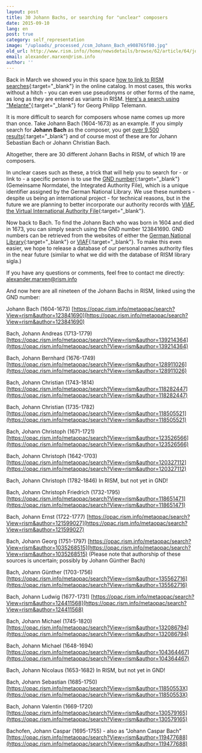 ```yaml
---
layout: post
title: 30 Johann Bachs, or searching for "unclear" composers
date: 2015-09-10
lang: en
post: true
category: self_representation
image: "/uploads/_processed_/csm_Johann_Bach_e908765f80.jpg"
old_url: http://www.rism.info//home/newsdetails/browse/62/article/64/johann-bach-or-searching-for-unclear-composers.html
email: alexander.marxen@rism.info
author: ''
---
```



Back in March we showed you in this space [how to link to RISM searches](/self_representation/2015/03/26/how-can-you-link-to-rism-searches.html){:target="_blank"} in the online catalog. In most cases, this works without a hitch - you can even use pseudonyms or other forms of the name, as long as they are entered as variants in RISM. [Here's a search using "Melante"](https://opac.rism.info/metaopac/search?View=rism&author=Melante){:target="_blank"} for Georg Philipp Telemann.

It is more difficult to search for composers whose name comes up more than once. Take Johann Bach (1604-1673) as an example. If you simply search for **Johann Bach** as the composer, you get [over 9,500 results](https://opac.rism.info/metaopac/search?View=rism&author=Johann+Bach){:target="_blank"} and of course most of these are for Johann Sebastian Bach or Johann Christian Bach.

Altogether, there are 30 different Johann Bachs in RISM, of which 19 are composers.

In unclear cases such as these, a trick that will help you to search for - or link to - a specific person is to use the [GND number](http://www.dnb.de/EN/Standardisierung/GND/gnd.html){:target="_blank"} (Gemeinsame Normdatei, the Integrated Authority File), which is a unique identifier assigned by the German National Library. We use these numbers - despite us being an international project - for technical reasons, but in the future we are planning to better incorporate our authority records with [VIAF, the Virtual International Authority File](http://viaf.org/){:target="_blank"}.

Now back to Bach. To find the Johann Bach who was born in 1604 and died in 1673, you can simply search using the GND number 123841690. GND numbers can be retrieved from the websites of either the [German National Library](https://portal.dnb.de/opac.htm?method=showOptions#top){:target="_blank"} or [VIAF](http://viaf.org/){:target="_blank"}. To make this even easier, we hope to release a database of our personal names authority files in the near future (similar to what we did with the database of RISM library sigla.)

If you have any questions or comments, feel free to contact me directly: [alexander.marxen@rism.info](mailto:alexander.marxen@rism.info "Opens window for sending email")

And now here are all nineteen of the Johann Bachs in RISM, linked using the GND number:

Johann Bach (1604-1673)
[https://opac.rism.info/metaopac/search?View=rism&author=123841690](https://opac.rism.info/metaopac/search?View=rism&author=123841690)

Bach, Johann Andreas (1713-1779)
[https://opac.rism.info/metaopac/search?View=rism&author=139214364](https://opac.rism.info/metaopac/search?View=rism&author=139214364)

Bach, Johann Bernhard (1676-1749)
[https://opac.rism.info/metaopac/search?View=rism&author=128911026](https://opac.rism.info/metaopac/search?View=rism&author=128911026)

Bach, Johann Christian (1743-1814)
[https://opac.rism.info/metaopac/search?View=rism&author=118282447](https://opac.rism.info/metaopac/search?View=rism&author=118282447)

Bach, Johann Christian (1735-1782)
[https://opac.rism.info/metaopac/search?View=rism&author=118505521](https://opac.rism.info/metaopac/search?View=rism&author=118505521)

Bach, Johann Christoph (1671-1721)
[https://opac.rism.info/metaopac/search?View=rism&author=123526566](https://opac.rism.info/metaopac/search?View=rism&author=123526566)

Bach, Johann Christoph (1642-1703)
[https://opac.rism.info/metaopac/search?View=rism&author=120327112](https://opac.rism.info/metaopac/search?View=rism&author=120327112)

Bach, Johann Christoph (1782-1846)
In RISM, but not yet in GND!

Bach, Johann Christoph Friedrich (1732-1795)
[https://opac.rism.info/metaopac/search?View=rism&author=118651471](https://opac.rism.info/metaopac/search?View=rism&author=118651471)

Bach, Johann Ernst (1722-1777)
[https://opac.rism.info/metaopac/search?View=rism&author=121599027](https://opac.rism.info/metaopac/search?View=rism&author=121599027)

Bach, Johann Georg (1751-1797)
[https://opac.rism.info/metaopac/search?View=rism&author=1035268515](https://opac.rism.info/metaopac/search?View=rism&author=1035268515)
(Please note that authorship of these sources is uncertain; possibly by Johann Günther Bach)

Bach, Johann Günther (1703-1756)
[https://opac.rism.info/metaopac/search?View=rism&author=135562716](https://opac.rism.info/metaopac/search?View=rism&author=135562716)

Bach, Johann Ludwig (1677-1731)
[https://opac.rism.info/metaopac/search?View=rism&author=124411568](https://opac.rism.info/metaopac/search?View=rism&author=124411568)

Bach, Johann Michael (1745-1820)
[https://opac.rism.info/metaopac/search?View=rism&author=132086794](https://opac.rism.info/metaopac/search?View=rism&author=132086794)

Bach, Johann Michael (1648-1694)
[https://opac.rism.info/metaopac/search?View=rism&author=104364467](https://opac.rism.info/metaopac/search?View=rism&author=104364467)

Bach, Johann Nicolaus (1653-1682)
In RISM, but not yet in GND!

Bach, Johann Sebastian (1685-1750)
[https://opac.rism.info/metaopac/search?View=rism&author=11850553X](https://opac.rism.info/metaopac/search?View=rism&author=11850553X)

Bach, Johann Valentin (1669-1720)
[https://opac.rism.info/metaopac/search?View=rism&author=130579165](https://opac.rism.info/metaopac/search?View=rism&author=130579165)

Bachofen, Johann Caspar (1695-1755) - also as "Johann Caspar Bach"
[https://opac.rism.info/metaopac/search?View=rism&author=119477688](https://opac.rism.info/metaopac/search?View=rism&author=119477688)

<script type="text/javascript">var switchTo5x=true;</script><script type="text/javascript" src="http://w.sharethis.com/button/buttons.js"></script><script type="text/javascript">stLight.options({publisher: "9b601438-1ce1-49d8-bfd7-9cff5df54c17", doNotHash: false, doNotCopy: false, hashAddressBar: false});</script>